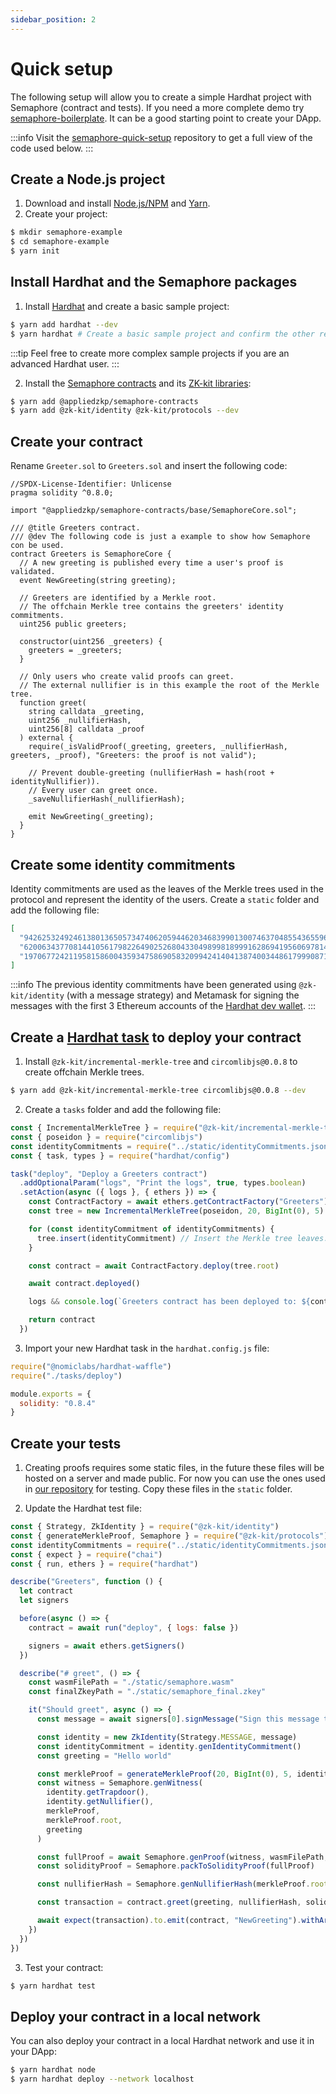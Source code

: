 ```yaml
---
sidebar_position: 2
---
```


# Quick setup

The following setup will allow you to create a simple Hardhat project with Semaphore (contract and tests). If you need a more complete demo try [semaphore-boilerplate](https://github.com/cedoor/semaphore-boilerplate/). It can be a good starting point to create your DApp.

:::info
Visit the [semaphore-quick-setup](https://github.com/cedoor/semaphore-quick-setup) repository to get a full view of the code used below.
:::

## Create a Node.js project

1. Download and install [Node.js/NPM](https://docs.npmjs.com/downloading-and-installing-node-js-and-npm) and [Yarn](https://yarnpkg.com/getting-started/install).
2. Create your project:

```bash
$ mkdir semaphore-example
$ cd semaphore-example
$ yarn init
```

## Install Hardhat and the Semaphore packages

1. Install [Hardhat](https://hardhat.org/getting-started/) and create a basic sample project:

```bash
$ yarn add hardhat --dev
$ yarn hardhat # Create a basic sample project and confirm the other requests.
```

:::tip
Feel free to create more complex sample projects if you are an advanced Hardhat user.
:::

2. Install the [Semaphore contracts](technical-reference/contracts) and its [ZK-kit libraries](technical-reference/zk-kit):

```bash
$ yarn add @appliedzkp/semaphore-contracts
$ yarn add @zk-kit/identity @zk-kit/protocols --dev
```

## Create your contract

Rename `Greeter.sol` to `Greeters.sol` and insert the following code:

```solidity title="./semaphore-example/contracts/Greeters.sol"
//SPDX-License-Identifier: Unlicense
pragma solidity ^0.8.0;

import "@appliedzkp/semaphore-contracts/base/SemaphoreCore.sol";

/// @title Greeters contract.
/// @dev The following code is just a example to show how Semaphore con be used.
contract Greeters is SemaphoreCore {
  // A new greeting is published every time a user's proof is validated.
  event NewGreeting(string greeting);

  // Greeters are identified by a Merkle root.
  // The offchain Merkle tree contains the greeters' identity commitments.
  uint256 public greeters;

  constructor(uint256 _greeters) {
    greeters = _greeters;
  }

  // Only users who create valid proofs can greet.
  // The external nullifier is in this example the root of the Merkle tree.
  function greet(
    string calldata _greeting,
    uint256 _nullifierHash,
    uint256[8] calldata _proof
  ) external {
    require(_isValidProof(_greeting, greeters, _nullifierHash, greeters, _proof), "Greeters: the proof is not valid");

    // Prevent double-greeting (nullifierHash = hash(root + identityNullifier)).
    // Every user can greet once.
    _saveNullifierHash(_nullifierHash);

    emit NewGreeting(_greeting);
  }
}

```

## Create some identity commitments

Identity commitments are used as the leaves of the Merkle trees used in the protocol and represent the identity of the users. Create a `static` folder and add the following file:

```json title="./static/identityCommitments.json"
[
  "9426253249246138013650573474062059446203468399013007463704855436559640562175",
  "6200634377081441056179822649025268043304989981899916286941956069781421654881",
  "19706772421195815860043593475869058320994241404138740034486179990871964981523"
]
```

:::info
The previous identity commitments have been generated using `@zk-kit/identity` (with a message strategy) and Metamask for signing the messages with the first 3 Ethereum accounts of the [Hardhat dev wallet](https://hardhat.org/hardhat-network/reference/#accounts).
:::

## Create a [Hardhat task](https://hardhat.org/guides/create-task.html#creating-a-task) to deploy your contract

1. Install `@zk-kit/incremental-merkle-tree` and `circomlibjs@0.0.8` to create offchain Merkle trees.

```bash
$ yarn add @zk-kit/incremental-merkle-tree circomlibjs@0.0.8 --dev
```

2. Create a `tasks` folder and add the following file:

```javascript title="./tasks/deploy.js"
const { IncrementalMerkleTree } = require("@zk-kit/incremental-merkle-tree")
const { poseidon } = require("circomlibjs")
const identityCommitments = require("../static/identityCommitments.json")
const { task, types } = require("hardhat/config")

task("deploy", "Deploy a Greeters contract")
  .addOptionalParam("logs", "Print the logs", true, types.boolean)
  .setAction(async ({ logs }, { ethers }) => {
    const ContractFactory = await ethers.getContractFactory("Greeters")
    const tree = new IncrementalMerkleTree(poseidon, 20, BigInt(0), 5)

    for (const identityCommitment of identityCommitments) {
      tree.insert(identityCommitment) // Insert the Merkle tree leaves.
    }

    const contract = await ContractFactory.deploy(tree.root)

    await contract.deployed()

    logs && console.log(`Greeters contract has been deployed to: ${contract.address}`)

    return contract
  })
```

3. Import your new Hardhat task in the `hardhat.config.js` file:

```javascript title="./hardhat.config.js"
require("@nomiclabs/hardhat-waffle")
require("./tasks/deploy")

module.exports = {
  solidity: "0.8.4"
}
```

## Create your tests

1. Creating proofs requires some static files, in the future these files will be hosted on a server and made public. For now you can use the ones used in [our repository](https://github.com/appliedzkp/semaphore/tree/main/build/snark) for testing. Copy these files in the `static` folder.

2. Update the Hardhat test file:

```javascript title="./test/sample-test.js"
const { Strategy, ZkIdentity } = require("@zk-kit/identity")
const { generateMerkleProof, Semaphore } = require("@zk-kit/protocols")
const identityCommitments = require("../static/identityCommitments.json")
const { expect } = require("chai")
const { run, ethers } = require("hardhat")

describe("Greeters", function () {
  let contract
  let signers

  before(async () => {
    contract = await run("deploy", { logs: false })

    signers = await ethers.getSigners()
  })

  describe("# greet", () => {
    const wasmFilePath = "./static/semaphore.wasm"
    const finalZkeyPath = "./static/semaphore_final.zkey"

    it("Should greet", async () => {
      const message = await signers[0].signMessage("Sign this message to create your identity!")

      const identity = new ZkIdentity(Strategy.MESSAGE, message)
      const identityCommitment = identity.genIdentityCommitment()
      const greeting = "Hello world"

      const merkleProof = generateMerkleProof(20, BigInt(0), 5, identityCommitments, identityCommitment)
      const witness = Semaphore.genWitness(
        identity.getTrapdoor(),
        identity.getNullifier(),
        merkleProof,
        merkleProof.root,
        greeting
      )

      const fullProof = await Semaphore.genProof(witness, wasmFilePath, finalZkeyPath)
      const solidityProof = Semaphore.packToSolidityProof(fullProof)

      const nullifierHash = Semaphore.genNullifierHash(merkleProof.root, identity.getNullifier())

      const transaction = contract.greet(greeting, nullifierHash, solidityProof)

      await expect(transaction).to.emit(contract, "NewGreeting").withArgs(greeting)
    })
  })
})
```

3. Test your contract:

```bash
$ yarn hardhat test
```

## Deploy your contract in a local network

You can also deploy your contract in a local Hardhat network and use it in your DApp:

```bash
$ yarn hardhat node
$ yarn hardhat deploy --network localhost
```
